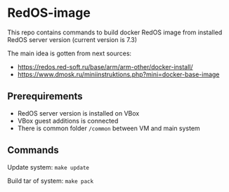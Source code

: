 # RedOS-image

This repo contains commands to build docker RedOS image from installed RedOS server version (current version is 7.3)

The main idea is gotten from next sources:
* https://redos.red-soft.ru/base/arm/arm-other/docker-install/
* https://www.dmosk.ru/miniinstruktions.php?mini=docker-base-image

## Prerequirements
* RedOS server version is installed on VBox
* VBox guest additions is connected
* There is common folder `/common` between VM and main system


## Commands

Update system: `make update`

Build tar of system: `make pack`



